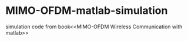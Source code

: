 # MIMO-OFDM-matlab-simulation
simulation code from book&lt;&lt;MIMO-OFDM Wireless Communication with matlab>>

